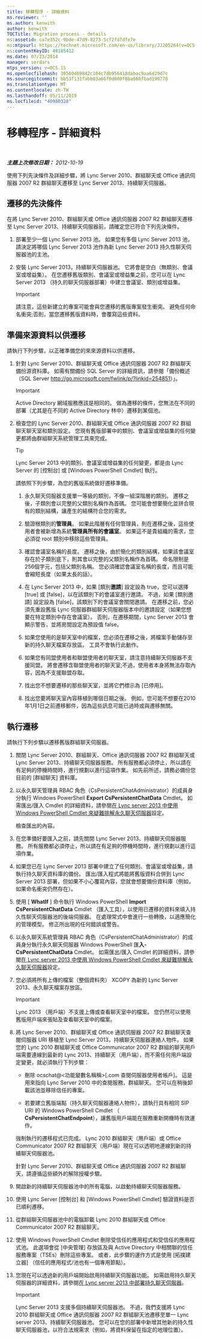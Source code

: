 ```yaml
---
title: 移轉程序 - 詳細資料
ms.reviewer: ''
ms.author: kenwith
author: kenwith
TOCTitle: Migration process - details
ms:assetid: ca7e352c-9bde-47d9-8273-5cf2fdfdfe7e
ms:mtpsurl: https://technet.microsoft.com/en-us/library/JJ205264(v=OCS.15)
ms:contentKeyID: 48185412
ms.date: 07/23/2014
manager: serdars
mtps_version: v=OCS.15
ms.openlocfilehash: 39560d69842c104c7db956418dabac9aa6d29d7c
ms.sourcegitcommit: bb53f131fabb03a66f0d000f8ba668fbad190778
ms.translationtype: MT
ms.contentlocale: zh-TW
ms.lasthandoff: 05/11/2019
ms.locfileid: "40980328"
---
```

<div data-xmlns="http://www.w3.org/1999/xhtml">

<div class="topic" data-xmlns="http://www.w3.org/1999/xhtml" data-msxsl="urn:schemas-microsoft-com:xslt" data-cs="http://msdn.microsoft.com/en-us/">

<div data-asp="http://msdn2.microsoft.com/asp">

# <a name="migration-process---details"></a>移轉程序 - 詳細資料

</div>

<div id="mainSection">

<div id="mainBody">

<span> </span>

_**主題上次修改日期：** 2012-10-19_

使用下列先決條件及詳細步驟，將 Lync Server 2010、群組聊天或 Office 通訊伺服器 2007 R2 群組聊天遷移至 Lync Server 2013、持續聊天伺服器。

<div>

## <a name="prerequisites-for-migration"></a>遷移的先決條件

在將 Lync Server 2010、群組聊天或 Office 通訊伺服器 2007 R2 群組聊天遷移至 Lync Server 2013、持續聊天伺服器前，請確定您已符合下列先決條件。

1.  部署至少一個 Lync Server 2013 池。 如果您有多個 Lync Server 2013 池，請決定將哪個 Lync Server 2013 池作為新 Lync Server 2013 持久性聊天伺服器池的主池。

2.  安裝 Lync Server 2013，持續聊天伺服器池。 它將會是空白（無類別、會議室或增益集）。 在您遷移舊版類別、會議室或增益集之前，您可以在 Lync Server 2013 （持久的聊天伺服器部署）中建立會議室、類別或增益集。
    
    <div>
    

    > [!IMPORTANT]  
    > 請注意，這些新建立的專案可能會與您遷移的舊版專案發生衝突。 避免任何命名衝突;否則，當您遷移舊版資料時，會覆寫這些資料。

    
    </div>

</div>

<div>

## <a name="preparing-the-source-data-for-migration"></a>準備來源資料以供遷移

請執行下列步驟，以正確準備您的來來源資料以供遷移。

1.  針對 Lync Server 2010、群組聊天或 Office 通訊伺服器 2007 R2 群組聊天備份源資料庫。 如需有關備份 SQL Server 的詳細資訊，請參閱「備份概述（SQL Server <http://go.microsoft.com/fwlink/p/?linkid=254851>）」。
    
    <div>
    

    > [!IMPORTANT]  
    > Active Directory 網域服務應該是相同的。 做為遷移的條件，您無法在不同的部署（尤其是在不同的 Active Directory 林中）遷移到某個池。

    
    </div>

2.  檢查您的 Lync Server 2010、群組聊天或 Office 通訊伺服器 2007 R2 群組聊天聊天室和類別設定。 您現有舊版部署中的類別、會議室或增益集的任何變更都將由群組聊天系統管理工具來完成。
    
    <div>
    

    > [!TIP]  
    > Lync Server 2013 中的類別、會議室或增益集的任何變更，都是由 Lync Server 的 [控制台] 或 [Windows PowerShell Cmdlet] 執行。

    
    </div>
    
    請依照下列步驟，為您的舊版系統做好遷移準備。
    
    1.  永久聊天伺服器支援單一等級的類別，不像一組深階層的類別。 遷移之後，子類別會以完整的父類別名稱作為首碼。 您可能會想要簡化並拼合現有的類別結構，讓產生的結構符合您的需求。
    
    2.  驗證根類別的**管理員**。 如果此階層有任何管理員，則在遷移之後，這些使用者會被新增為系統**管理員所有的會議室**。 如果這不是貴組織的需求，您必須從 root 類別中移除這些管理員。
    
    3.  確認會議室名稱的長度。 遷移之後，由於簡化的類別結構，如果該會議室存在於子類別底下，則其會以完整的父類別名稱作為首碼。 命名限制是256個字元，包括父類別名稱。 您必須確認會議室名稱的長度，而且可能會縮短長度（如果太長的話）。
    
    4.  在 Lync Server 2013 中，如果 [類別**邀請**] 設定設為 true，您可以選擇 [true] 或 [false]，以在該類別下的會議室進行邀請。 不過，如果 [類別邀請] 設定設為 [false]，該類別下的會議室會關閉邀請。 在遷移之前，您必須先重設舊版 Lync 伺服器群組聊天伺服器版本中的邀請設定（如果您想要在特定類別中存在會議室）。 否則，在遷移期間，Lync Server 2013 會顯示警告，並將房間設定為預設值 false。
    
    5.  如果您使用的是聊天室中的檔案，您必須在遷移之後，將檔案手動儲存至新的持久聊天檔案存放區。 工具不會執行此動作。
    
    6.  如果您有同盟使用者和聯盟使用者的聊天室，請注意持續聊天伺服器不支援同盟。 將會遷移含聯盟使用者的聊天室;不過，使用者本身將無法存取內容，因為不支援聯盟存取。
    
    7.  找出您不想要遷移的那些聊天室，並將它們標示為 [已停用]。
    
    8.  找出您要將聊天室內容移植到哪個日期之後。 例如，您可能不想要在2010年1月1日之前遷移郵件，因為這些訊息可能已過時或與遷移無關。

</div>

<div>

## <a name="performing-the-migration"></a>執行遷移

請執行下列步驟以遷移舊版群組聊天伺服器。

1.  關閉 Lync Server 2010、群組聊天、Office 通訊伺服器 2007 R2 群組聊天或 Lync Server 2013、持續聊天伺服器服務。 所有服務都必須停止，所以請在有足夠的停機時間時，進行規劃以進行這項作業。 如先前所述，請務必備份您目前的 [群組聊天] 資料庫。

2.  以永久聊天管理員 RBAC 角色（CsPersistentChatAdministrator）的成員身分執行 Windows PowerShell **Export CsPersistentChatData** Cmdlet。 如需匯出/匯入 Cmdlet 的詳細資料，請參閱[在 Lync server 2013 中使用 Windows PowerShell Cmdlet 來疑難排解永久聊天伺服器](lync-server-2013-troubleshooting-persistent-chat-server-configuration-using-windows-powershell-cmdlets.md)設定。
    
    檢查匯出的內容。

3.  在您準備好要匯入之前，請先關閉 Lync Server 2013、持續聊天伺服器服務。 所有服務都必須停止，所以請在有足夠的停機時間時，進行規劃以進行這項作業。

4.  如果您已在 Lync Server 2013 部署中建立了任何類別、會議室或增益集，請執行持久聊天資料庫的備份。 匯出/匯入程式將能將舊版資料合併到 Lync Server 2013 部署，但如果不小心覆寫內容，您就會想要備份資料庫（例如，如果命名衝突仍然存在）。

5.  使用 [ **WhatIf** ] 命令執行 Windows PowerShell **Import CsPersistentChatData** Cmdlet （匯入工具），以使用已遷移的資料來填入持久性聊天伺服器池的後端伺服器。 在處理常式中會進行一些轉換，以適應簡化的管理模型。 修正所出現的任何錯誤或警告。

6.  以永久聊天系統管理員 RBAC 角色（CsPersistentChatAdministrator）的成員身分執行永久聊天伺服器 Windows PowerShell 匯**入-CsPersistentChatData** Cmdlet。 如需匯出/匯入 Cmdlet 的詳細資料，請參閱[在 Lync server 2013 中使用 Windows PowerShell Cmdlet 來疑難排解永久聊天伺服器](lync-server-2013-troubleshooting-persistent-chat-server-configuration-using-windows-powershell-cmdlets.md)設定。

7.  您必須將所有上傳的檔案（整個資料夾） XCOPY 為新的 Lync Server 2013、永久聊天檔案存放區。
    
    <div>
    

    > [!IMPORTANT]  
    > Lync 2013 （用戶端）不支援上傳或查看聊天室中的檔案。 您仍然可以使用舊版用戶端來張貼及查看聊天室中的檔案。

    
    </div>

8.  將 Lync Server 2010、群組聊天或 Office 通訊伺服器 2007 R2 群組聊天查閱伺服器 URI 移植至 Lync Server 2013，持續聊天伺服器連絡人物件。 如果您的 Lync 2010 群組聊天或 Office Communicator 2007 R2 群組的聊天用戶端需要連線到最新的 Lync 2013、持續聊天（用戶端），而不需任何用戶端設定變更，就必須執行下列步驟：
    
      - 刪除 ocschat@\<功能變數名稱稱\>[.com 查閱伺服器使用者帳戶]。 這是用來指向 Lync Server 2010 中的查閱服務，群組聊天。 您可以在稍後卸載該池並移除信任的專案。
    
      - 若要建立舊版端點（持久聊天伺服器連絡人物件），請執行具有相同 SIP URI 的 Windows PowerShell Cmdlet （ **CsPersistentChatEndpoint**），讓舊版用戶端能在服務重新開機時有效運作。
    
    強制執行的遷移程式已完成。 Lync 2010 群組聊天（用戶端）或 Office Communicator 2007 R2 群組聊天（用戶端）現在可以透明地連線到新的持續聊天伺服器池。
    
    針對 Lync Server 2010、群組聊天或 Office 通訊伺服器 2007 R2 群組聊天，請遵循這些額外的解除授權步驟。

9.  開啟新的持續聊天伺服器池中的所有電腦，以啟動持續聊天伺服器服務。

10. 使用 Lync Server [控制台] 和 [Windows PowerShell Cmdlet] 驗證資料是否已順利遷移。

11. 從群組聊天伺服器池中的電腦卸載 Lync 2010 群組聊天或 Office Communicator 2007 R2 群組聊天。

12. 使用 Windows PowerShell Cmdlet 刪除受信任的應用程式和受信任的應用程式池。 此選項會從 [中央管理] 存放區及與 Active Directory 中相關聯的信任服務專案（TSEs）刪除這些專案。 或者，此步驟的運作方式是使用 [拓撲建立器] （信任的應用程式/池也有一個專用節點）。

13. 您現在可以透過新的用戶端開始啟用持續聊天伺服器功能。 如需啟用持久聊天伺服器的詳細資料，請參閱[在 Lync server 2013 中部署持久聊天伺服器](lync-server-2013-deploying-persistent-chat-server.md)。
    
    <div>
    

    > [!IMPORTANT]  
    > Lync Server 2013 支援多個持續聊天伺服器池。 不過，我們支援將 Lync 2010 群組聊天或 Office 通訊伺服器 2007 R2&nbsp;群組聊天池遷移至單一 Lync server 2013、持續聊天伺服器池。 您可以在您的部署中新增其他新的持久性聊天伺服器池，以符合法規需求（例如，將資料保留在指定的地理位置）。

    
    </div>

</div>

</div>

<span> </span>

</div>

</div>

</div>

